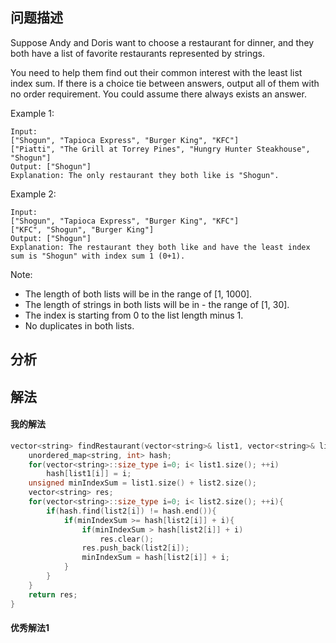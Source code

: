 ## 问题描述
Suppose Andy and Doris want to choose a restaurant for dinner, and they both have a list of favorite restaurants represented by strings.

You need to help them find out their common interest with the least list index sum. If there is a choice tie between answers, output all of them with no order requirement. You could assume there always exists an answer.

Example 1:
```
Input:
["Shogun", "Tapioca Express", "Burger King", "KFC"]
["Piatti", "The Grill at Torrey Pines", "Hungry Hunter Steakhouse", "Shogun"]
Output: ["Shogun"]
Explanation: The only restaurant they both like is "Shogun".
```

Example 2:
```
Input:
["Shogun", "Tapioca Express", "Burger King", "KFC"]
["KFC", "Shogun", "Burger King"]
Output: ["Shogun"]
Explanation: The restaurant they both like and have the least index sum is "Shogun" with index sum 1 (0+1).
```

Note:
- The length of both lists will be in the range of [1, 1000].
- The length of strings in both lists will be in - the range of [1, 30].
- The index is starting from 0 to the list length minus 1.
- No duplicates in both lists.
## 分析


## 解法

#### 我的解法
```cpp
vector<string> findRestaurant(vector<string>& list1, vector<string>& list2) {
    unordered_map<string, int> hash;
    for(vector<string>::size_type i=0; i< list1.size(); ++i)
        hash[list1[i]] = i;
    unsigned minIndexSum = list1.size() + list2.size();
    vector<string> res;
    for(vector<string>::size_type i=0; i< list2.size(); ++i){
        if(hash.find(list2[i]) != hash.end()){
            if(minIndexSum >= hash[list2[i]] + i){
                if(minIndexSum > hash[list2[i]] + i)
                    res.clear();
                res.push_back(list2[i]);
                minIndexSum = hash[list2[i]] + i;
            }
        }
    }
    return res;
}
```
#### 优秀解法1
```cpp

```

